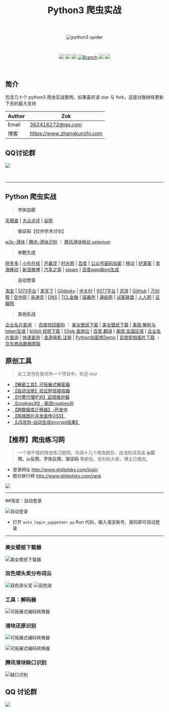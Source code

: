 # <p align="center">Python3 爬虫实战</p>

<br>
<p align="center">
    <img src="https://zok-blog.oss-cn-hangzhou.aliyuncs.com/pythonlg.jpg" 
        alt="python3 spider">
</p>

<br />
<p align="center">
    <a href="#"><img src="https://img.shields.io/badge/status-updating-brightgreen.svg"></a>
    <a href="https://www.python.org/downloads/"><img src="https://zok-blog.oss-cn-hangzhou.aliyuncs.com/ico/python-3.7-green.svg"></a>
    <a href="https://github.com/wkunzhi/Python3-Spider/graphs/contributors"><img src="https://img.shields.io/github/contributors/wkunzhi/Python3-Spider?color=blue"></a>
    <a href="#"><img src="https://img.shields.io/badge/Branch-master-green.svg?longCache=true" alt="Branch"></a>
    <a href="#"><img src="https://img.shields.io/github/stars/wkunzhi/Python3-Spider.svg?label=Stars&style=social"></a>
    <a href="#"><img src="https://img.shields.io/github/forks/wkunzhi/Python3-Spider.svg?label=Forks&style=social"></a>

</p>
<br />


## 简介
包含几十个 python3 爬虫实战案例。如果喜欢请 star 与 fork，这是对我继续更新下去的最大支持


| Author  | Zok |
| --- | --- |
| Email | 362416272@qq.com |
| 博客 | https://www.zhangkunzhi.com |


## QQ讨论群 
![](https://zok-blog.oss-cn-hangzhou.aliyuncs.com/2019/11/18/wx201911181627012x.png?x-oss-process=image/resize,h_150)


<br />




-------


## Python 爬虫实战


> **字体加密**

[天眼查](https://github.com/wkunzhi/Python3-Spider/tree/master/【天眼查】字体加密) | [大众点评](https://github.com/wkunzhi/Python3-Spider/tree/master/【大众点评】字体反爬、坐标反爬) | [谷雨](https://github.com/wkunzhi/Python3-Spider/tree/master/其他实战/【谷雨】数字解密) 

> **验证码【仅作学术讨论】**

[w3c-滑块](https://github.com/wkunzhi/Python3-Spider/tree/master/滑动验证码/【w3c】滑块验证) | [腾讯-滑块识别](https://github.com/wkunzhi/Python3-Spider/tree/master/滑动验证码/【腾讯】滑块验证/discriminate.py) ｜ [腾讯滑块拖动 selenium](https://github.com/wkunzhi/Python3-Spider/tree/master/滑动验证码/【腾讯】滑块验证/sel.py)


> **参数生成**  

[拼多多](https://github.com/wkunzhi/Python3-Spider/tree/master/【拼多多】登陆参数生成) | [小牛在线](https://github.com/wkunzhi/Python3-Spider/tree/master/其他实战/【小牛在线】登录参数生成) | [开鑫贷](https://github.com/wkunzhi/Python3-Spider/tree/master/其他实战/【开鑫贷】登陆参数生成) | [时光网](https://github.com/wkunzhi/Python3-Spider/tree/master/其他实战/【时光网】登陆参数生成) | [百度](https://github.com/wkunzhi/Python3-Spider/tree/master/其他实战/【百度】自动登录) | [公众号密码加密](https://github.com/wkunzhi/Python3-Spider/tree/master/其他实战/【微信】登录参数生成) | [移动](https://github.com/wkunzhi/Python3-Spider/tree/master/其他实战/【移动】登录参数生成) | [好莱客](https://github.com/wkunzhi/Python3-Spider/tree/master/其他实战/【好莱客】参数解析) | [青海移动](https://github.com/wkunzhi/Python3-Spider/tree/master/其他实战/【青海移动】登陆参数生成) | [新浪微博](https://github.com/wkunzhi/Python3-Spider/tree/master/其他实战/【新浪微博】密码解密) | [汽车之家](https://github.com/wkunzhi/Python3-Spider/tree/master/其他实战/【汽车之家】参数解密) | [steam](https://github.com/wkunzhi/Python3-Spider/tree/master/其他实战/【steam】登录) | [百度wap端sig生成](https://github.com/wkunzhi/Python3-Spider/tree/master/%E5%85%B6%E4%BB%96%E5%AE%9E%E6%88%98/%E3%80%90%E7%99%BE%E5%BA%A6%E3%80%91wap%E7%AB%AFsig%E7%94%9F%E6%88%90) 


> **自动登录**

[淘宝](https://github.com/wkunzhi/Python3-Spider/tree/master/【淘宝】自动登陆) | [5173平台](https://github.com/wkunzhi/Python3-Spider/tree/master/其他实战/【5173网】自动登录) | [房天下](https://github.com/wkunzhi/Python3-Spider/tree/master/其他实战/【房天下】自动登录) | [Glidesky](https://github.com/wkunzhi/Python3-Spider/tree/master/其他实战/【Glidedsky】自动登陆) | [中关村](https://github.com/wkunzhi/Python3-Spider/tree/master/其他实战/【中关村】自动登录) | [9377平台](https://github.com/wkunzhi/Python3-Spider/tree/master/其他实战/【9377网】自动登录) | [逗游](https://github.com/wkunzhi/Python3-Spider/tree/master/其他实战/【逗游】自动登录) | [GitHub](https://github.com/wkunzhi/Python3-Spider/tree/master/其他实战/【GitHub】自动登录) | [万创帮](https://github.com/wkunzhi/Python3-Spider/tree/master/其他实战/【万创帮】自动登录) | [空中网](https://github.com/wkunzhi/Python3-Spider/tree/master/其他实战/【空中网】自动登录) | [易通贷](https://github.com/wkunzhi/Python3-Spider/tree/master/其他实战/【易通贷】自动登录) | [DNS](https://github.com/wkunzhi/Python3-Spider/tree/master/其他实战/【DNS】自动登录) | [TCL金融](https://github.com/wkunzhi/Python3-Spider/tree/master/其他实战/【TCL金融】自动登录) | [国鑫所](https://github.com/wkunzhi/Python3-Spider/tree/master/其他实战/【国鑫所】自动登录)  | [满级网](https://github.com/wkunzhi/Python3-Spider/tree/master/其他实战/满级网) | [试客联盟](https://github.com/wkunzhi/Python3-Spider/tree/master/其他实战/【试客联盟】自动登陆)  | [人人网](https://github.com/wkunzhi/Python3-Spider/tree/master/其他实战/【人人网】自动登录) | [豆瓣网](https://github.com/wkunzhi/Python3-Spider/tree/master/其他实战/【豆瓣】自动登录) 

> **其他实战**  

[企业名片查询](https://github.com/wkunzhi/Python3-Spider/tree/master/其他实战/【企业名片】企业查询) ｜ [百度找回密码](https://github.com/wkunzhi/Python3-Spider/tree/master/其他实战/【百度】网页找回密码) ｜ [美女壁纸下载](https://github.com/wkunzhi/Python3-Spider/tree/master/【双色球】头奖分布) |  [美女壁纸下载](https://github.com/wkunzhi/Python3-Spider/tree/master/【壁纸】美女壁纸下载器) | [美团 解析与token生成](https://github.com/wkunzhi/Python3-Spider/tree/master/其他实战/【美团】数据解析、token生成) | [bilibili 视频下载](https://github.com/wkunzhi/Python3-Spider/tree/master/【bilibili】视频下载) | [51job 查岗位](https://github.com/wkunzhi/Python3-Spider/tree/master/【51Job】查岗位) | [百度 翻译](https://github.com/wkunzhi/Python3-Spider/tree/master/其他实战/【百度】翻译) | [美团 全国区域](https://github.com/wkunzhi/Python3-Spider/tree/master/各站案例/MeiTuanArea) |  [企业名片查询](https://github.com/wkunzhi/Python3-Spider/tree/master/其他实战/【餐饮】查询信息) | [快递查询](https://github.com/wkunzhi/Python3-Spider/tree/master/【快递】单号查询) | [金逸电影 注册](https://github.com/wkunzhi/Python3-Spider/tree/master/其他实战/【金逸电影】自动注册) | [Python加密库Demo](https://github.com/wkunzhi/Python3-Spider/tree/master/其他实战/【Python加密库】Demo) | [百度街拍图片下载](https://github.com/wkunzhi/Python3-Spider/tree/master/其他实战/【百度街拍】图片下载) ｜ [京东商品数据爬取](https://github.com/wkunzhi/Python3-Spider/tree/master/其他实战/【京东】商品数据爬取)





## 原创工具
> 此工具包在我另外一个项目中，欢迎 star

- [【解密工具】可拓展式解密器](https://github.com/wkunzhi/SpiderUtilPackage/tree/master/Decode)
- [【自动注册】验证短信接收器](https://github.com/wkunzhi/SpiderUtilPackage/tree/master/Register)
- [【付费代理IP池】监控维护器](https://github.com/wkunzhi/SpiderUtilPackage/tree/master/Proxy)
- [【cookies池】-美团cookies池](https://github.com/wkunzhi/SpiderUtilPackage/tree/master/Cookies)
- [【跨数据库迁移器】-开发中](https://github.com/wkunzhi/SpiderUtilPackage/tree/master/DataMigration)
- [【网络图片并发直传OSS】](https://github.com/wkunzhi/SpiderUtilPackage/tree/master/OSS)
- [【JS攻防-自动生成encrypt结果】](https://github.com/wkunzhi/SpiderUtilPackage/tree/master/Jsencrypt)


## 【推荐】爬虫练习网
> 一个很不错的爬虫练习题网，内涵十几个爬虫题目，由浅到深涵盖 **ip反爬、js反爬、字体反爬、验证码** 等题目。安利给大家，博主已撸完。

- 登录网址 http://www.glidedsky.com/login
- 题分排行榜 http://www.glidedsky.com/rank

![](https://zok-blog.oss-cn-hangzhou.aliyuncs.com/images/%E7%88%AC%E8%99%AB%E9%A2%98%E8%AE%B0%E5%BD%95.png?x-oss-process=image/resize,w_400)

----

##淘宝：自动登录

![自动登录](https://zok-blog.oss-cn-hangzhou.aliyuncs.com/tglog3.gif)

- 打开 `auto_login_pyppeteer.py` Run 代码，输入淘宝账号、密码即可自动登录


----

### 美女壁纸下载器
![美女壁纸下载器](https://zok-blog.oss-cn-hangzhou.aliyuncs.com/images/20190818/WX20191106-114450.png)


### 双色球头奖分布词云
![双色球头奖](https://zok-blog.oss-cn-hangzhou.aliyuncs.com/images/20191107/result.jpg?x-oss-process=image/resize,w_700)
![双色球](https://zok-blog.oss-cn-hangzhou.aliyuncs.com/images/20191107/WX20191108-152008%402x.png?x-oss-process=image/resize,w_700)

### 工具：解码器

![可拓展式编码转换器](https://zok-blog.oss-cn-hangzhou.aliyuncs.com/images/%E7%89%B9%E6%AE%8A.gif)

### 滑块还原识别

![可拓展式编码转换器](https://zok-blog.oss-cn-hangzhou.aliyuncs.com/images/20190818/bg.png)


![可拓展式编码转换器](https://zok-blog.oss-cn-hangzhou.aliyuncs.com/images/20190818/chache.png)


### 腾讯滑块缺口识别

![缺口识别](https://zok-blog.oss-cn-hangzhou.aliyuncs.com/images/20190818/WX20191011-203441%402x.png?x-oss-process=image/resize,h_200)


## QQ 讨论群
![](https://zok-blog.oss-cn-hangzhou.aliyuncs.com/2019/11/18/wx201911181627012x.png?x-oss-process=image/resize,h_300)
